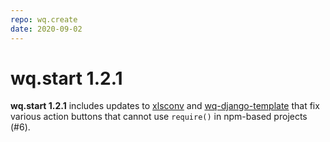 ```yaml
---
repo: wq.create
date: 2020-09-02
---
```


# wq.start 1.2.1

**wq.start 1.2.1** includes updates to [xlsconv](./xlsform-converter-1.2.0.md) and [wq-django-template](./wq-django-template-1.2.1.md) that fix various action buttons that cannot use `require()` in npm-based projects (#6).
